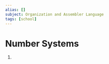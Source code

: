 ```yaml
---
alias: []
subject: Organization and Assembler Language
tags: [school]
---
```

# Number Systems

1. 
